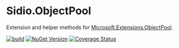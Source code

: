 # Sidio.ObjectPool
Extension and helper methods for [Microsoft.Extensions.ObjectPool](https://www.nuget.org/packages/microsoft.extensions.objectpool/).

[![build](https://github.com/marthijn/Sidio.ObjectPool/actions/workflows/build.yml/badge.svg)](https://github.com/marthijn/Sidio.ObjectPool/actions/workflows/build.yml)
[![NuGet Version](https://img.shields.io/nuget/v/Sidio.ObjectPool)](https://www.nuget.org/packages/Sidio.ObjectPool/)
[![Coverage Status](https://coveralls.io/repos/github/marthijn/Sidio.ObjectPool/badge.svg?branch=main)](https://coveralls.io/github/marthijn/Sidio.ObjectPool?branch=main)